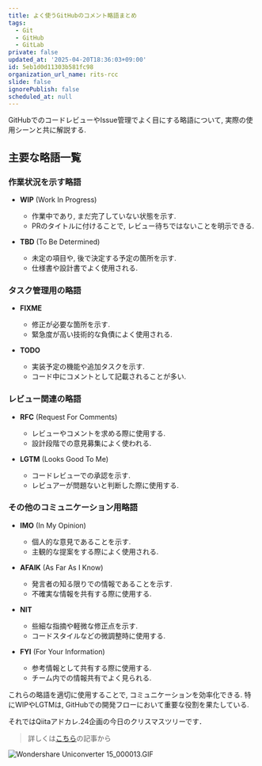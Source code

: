 ```yaml
---
title: よく使うGitHubのコメント略語まとめ
tags:
  - Git
  - GitHub
  - GitLab
private: false
updated_at: '2025-04-20T18:36:03+09:00'
id: 5eb1d0d11303b581fc98
organization_url_name: rits-rcc
slide: false
ignorePublish: false
scheduled_at: null
---
```

GitHubでのコードレビューやIssue管理でよく目にする略語について, 実際の使用シーンと共に解説する.

## 主要な略語一覧

### 作業状況を示す略語

- **WIP** (Work In Progress)
  - 作業中であり, まだ完了していない状態を示す.
  - PRのタイトルに付けることで, レビュー待ちではないことを明示できる.

- **TBD** (To Be Determined)
  - 未定の項目や, 後で決定する予定の箇所を示す.
  - 仕様書や設計書でよく使用される.

### タスク管理用の略語

- **FIXME**
  - 修正が必要な箇所を示す.
  - 緊急度が高い技術的な負債によく使用される.

- **TODO**
  - 実装予定の機能や追加タスクを示す.
  - コード中にコメントとして記載されることが多い.

### レビュー関連の略語

- **RFC** (Request For Comments)
  - レビューやコメントを求める際に使用する.
  - 設計段階での意見募集によく使われる.

- **LGTM** (Looks Good To Me)
  - コードレビューでの承認を示す.
  - レビュアーが問題ないと判断した際に使用する.

### その他のコミュニケーション用略語

- **IMO** (In My Opinion)
  - 個人的な意見であることを示す.
  - 主観的な提案をする際によく使用される.

- **AFAIK** (As Far As I Know)
  - 発言者の知る限りでの情報であることを示す.
  - 不確実な情報を共有する際に使用する.

- **NIT**
  - 些細な指摘や軽微な修正点を示す.
  - コードスタイルなどの微調整時に使用する.

- **FYI** (For Your Information)
  - 参考情報として共有する際に使用する.
  - チーム内での情報共有でよく見られる.


これらの略語を適切に使用することで, コミュニケーションを効率化できる. 特にWIPやLGTMは, GitHubでの開発フローにおいて重要な役割を果たしている.

それではQiitaアドカレ.24企画の今日のクリスマスツリーです．

> 詳しくは[こちら](https://qiita.com/JavaLangRuntimeException/items/1f4a6febf957f522ba45)の記事から

![Wondershare Uniconverter 15_000013.GIF](https://qiita-image-store.s3.ap-northeast-1.amazonaws.com/0/3757442/09dcf42c-e858-ce0c-5255-4aabace9e7e2.gif)
